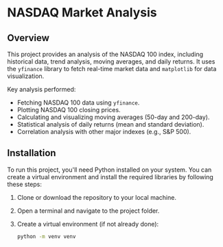 # NASDAQ Market Analysis

## Overview

This project provides an analysis of the NASDAQ 100 index, including historical data, trend analysis, moving averages, and daily returns. It uses the `yfinance` library to fetch real-time market data and `matplotlib` for data visualization.

Key analysis performed:
- Fetching NASDAQ 100 data using `yfinance`.
- Plotting NASDAQ 100 closing prices.
- Calculating and visualizing moving averages (50-day and 200-day).
- Statistical analysis of daily returns (mean and standard deviation).
- Correlation analysis with other major indexes (e.g., S&P 500).

## Installation

To run this project, you'll need Python installed on your system. You can create a virtual environment and install the required libraries by following these steps:

1. Clone or download the repository to your local machine.
2. Open a terminal and navigate to the project folder.
3. Create a virtual environment (if not already done):

   ```bash
   python -m venv venv

